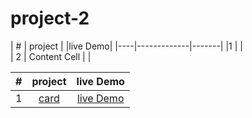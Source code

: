 # project-2  

| #   |    project  | |live Demo|
|----|-------------|-------|
|1    |   |         
| 2   | Content Cell  |         |

| # | project    | live Demo    |
| :---:   | :---: | :---: |
|1 | [card](www.google.com)    | [live Demo](www.google.com)  |
